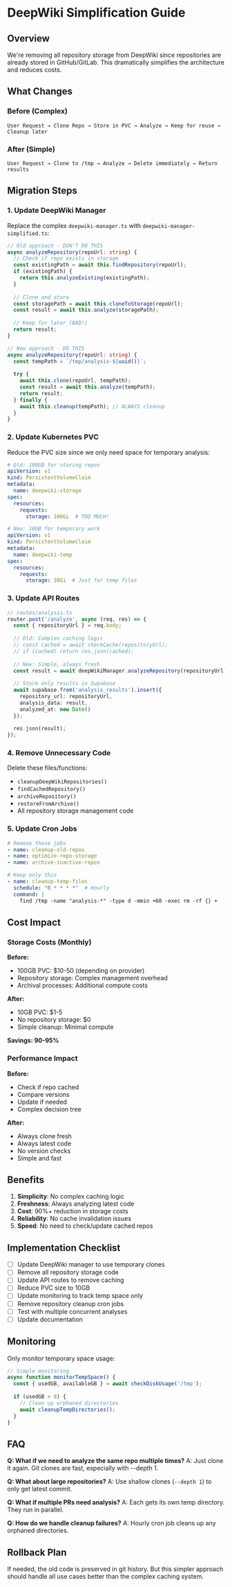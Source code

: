 # DeepWiki Simplification Guide

## Overview

We're removing all repository storage from DeepWiki since repositories are already stored in GitHub/GitLab. This dramatically simplifies the architecture and reduces costs.

## What Changes

### Before (Complex)
```
User Request → Clone Repo → Store in PVC → Analyze → Keep for reuse → Cleanup later
```

### After (Simple)
```
User Request → Clone to /tmp → Analyze → Delete immediately → Return results
```

## Migration Steps

### 1. Update DeepWiki Manager

Replace the complex `deepwiki-manager.ts` with `deepwiki-manager-simplified.ts`:

```typescript
// Old approach - DON'T DO THIS
async analyzeRepository(repoUrl: string) {
  // Check if repo exists in storage
  const existingPath = await this.findRepository(repoUrl);
  if (existingPath) {
    return this.analyzeExisting(existingPath);
  }
  
  // Clone and store
  const storagePath = await this.cloneToStorage(repoUrl);
  const result = await this.analyze(storagePath);
  
  // Keep for later (BAD!)
  return result;
}

// New approach - DO THIS
async analyzeRepository(repoUrl: string) {
  const tempPath = `/tmp/analysis-${uuid()}`;
  
  try {
    await this.clone(repoUrl, tempPath);
    const result = await this.analyze(tempPath);
    return result;
  } finally {
    await this.cleanup(tempPath); // ALWAYS cleanup
  }
}
```

### 2. Update Kubernetes PVC

Reduce the PVC size since we only need space for temporary analysis:

```yaml
# Old: 100GB for storing repos
apiVersion: v1
kind: PersistentVolumeClaim
metadata:
  name: deepwiki-storage
spec:
  resources:
    requests:
      storage: 100Gi  # TOO MUCH!

# New: 10GB for temporary work
apiVersion: v1
kind: PersistentVolumeClaim
metadata:
  name: deepwiki-temp
spec:
  resources:
    requests:
      storage: 10Gi  # Just for temp files
```

### 3. Update API Routes

```typescript
// routes/analysis.ts
router.post('/analyze', async (req, res) => {
  const { repositoryUrl } = req.body;
  
  // Old: Complex caching logic
  // const cached = await checkCache(repositoryUrl);
  // if (cached) return res.json(cached);
  
  // New: Simple, always fresh
  const result = await deepWikiManager.analyzeRepository(repositoryUrl);
  
  // Store only results in Supabase
  await supabase.from('analysis_results').insert({
    repository_url: repositoryUrl,
    analysis_data: result,
    analyzed_at: new Date()
  });
  
  res.json(result);
});
```

### 4. Remove Unnecessary Code

Delete these files/functions:
- `cleanupDeepWikiRepositories()`
- `findCachedRepository()`
- `archiveRepository()`
- `restoreFromArchive()`
- All repository storage management code

### 5. Update Cron Jobs

```yaml
# Remove these jobs
- name: cleanup-old-repos
- name: optimize-repo-storage
- name: archive-inactive-repos

# Keep only this
- name: cleanup-temp-files
  schedule: "0 * * * *"  # Hourly
  command: |
    find /tmp -name "analysis-*" -type d -mmin +60 -exec rm -rf {} +
```

## Cost Impact

### Storage Costs (Monthly)

**Before:**
- 100GB PVC: $10-50 (depending on provider)
- Repository storage: Complex management overhead
- Archival processes: Additional compute costs

**After:**
- 10GB PVC: $1-5
- No repository storage: $0
- Simple cleanup: Minimal compute

**Savings: 90-95%**

### Performance Impact

**Before:**
- Check if repo cached
- Compare versions
- Update if needed
- Complex decision tree

**After:**
- Always clone fresh
- Always latest code
- No version checks
- Simple and fast

## Benefits

1. **Simplicity**: No complex caching logic
2. **Freshness**: Always analyzing latest code
3. **Cost**: 90%+ reduction in storage costs
4. **Reliability**: No cache invalidation issues
5. **Speed**: No need to check/update cached repos

## Implementation Checklist

- [ ] Update DeepWiki manager to use temporary clones
- [ ] Remove all repository storage code
- [ ] Update API routes to remove caching
- [ ] Reduce PVC size to 10GB
- [ ] Update monitoring to track temp space only
- [ ] Remove repository cleanup cron jobs
- [ ] Test with multiple concurrent analyses
- [ ] Update documentation

## Monitoring

Only monitor temporary space usage:

```typescript
// Simple monitoring
async function monitorTempSpace() {
  const { usedGB, availableGB } = await checkDiskUsage('/tmp');
  
  if (usedGB > 8) {
    // Clean up orphaned directories
    await cleanupTempDirectories();
  }
}
```

## FAQ

**Q: What if we need to analyze the same repo multiple times?**
A: Just clone it again. Git clones are fast, especially with --depth 1.

**Q: What about large repositories?**
A: Use shallow clones (`--depth 1`) to only get latest commit.

**Q: What if multiple PRs need analysis?**
A: Each gets its own temp directory. They run in parallel.

**Q: How do we handle cleanup failures?**
A: Hourly cron job cleans up any orphaned directories.

## Rollback Plan

If needed, the old code is preserved in git history. But this simpler approach should handle all use cases better than the complex caching system.